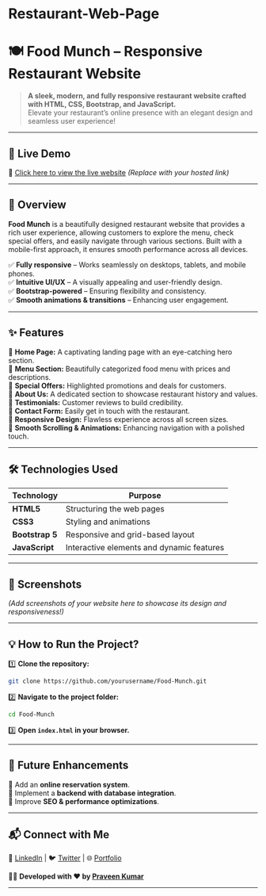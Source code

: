# Restaurant-Web-Page

# 🍽️ **Food Munch** – Responsive Restaurant Website  

> **A sleek, modern, and fully responsive restaurant website crafted with HTML, CSS, Bootstrap, and JavaScript.**  
> Elevate your restaurant’s online presence with an elegant design and seamless user experience!  

---

## 🚀 **Live Demo**  
🔗 [Click here to view the live website](#) *(Replace with your hosted link)*  

---

## 🎨 **Overview**  
**Food Munch** is a beautifully designed restaurant website that provides a rich user experience, allowing customers to explore the menu, check special offers, and easily navigate through various sections. Built with a mobile-first approach, it ensures smooth performance across all devices.  

✅ **Fully responsive** – Works seamlessly on desktops, tablets, and mobile phones.  
✅ **Intuitive UI/UX** – A visually appealing and user-friendly design.  
✅ **Bootstrap-powered** – Ensuring flexibility and consistency.  
✅ **Smooth animations & transitions** – Enhancing user engagement.  

---

## ✨ **Features**  

🔹 **Home Page:** A captivating landing page with an eye-catching hero section.  
🔹 **Menu Section:** Beautifully categorized food menu with prices and descriptions.  
🔹 **Special Offers:** Highlighted promotions and deals for customers.  
🔹 **About Us:** A dedicated section to showcase restaurant history and values.  
🔹 **Testimonials:** Customer reviews to build credibility.  
🔹 **Contact Form:** Easily get in touch with the restaurant.  
🔹 **Responsive Design:** Flawless experience across all screen sizes.  
🔹 **Smooth Scrolling & Animations:** Enhancing navigation with a polished touch.  

---

## 🛠️ **Technologies Used**  
| Technology | Purpose |
|------------|---------|
| **HTML5** | Structuring the web pages |
| **CSS3** | Styling and animations |
| **Bootstrap 5** | Responsive and grid-based layout |
| **JavaScript** | Interactive elements and dynamic features |

---

## 📸 **Screenshots**  
*(Add screenshots of your website here to showcase its design and responsiveness!)*  

---

## 💡 **How to Run the Project?**  

1️⃣ **Clone the repository:**  
```bash
git clone https://github.com/yourusername/Food-Munch.git
```
2️⃣ **Navigate to the project folder:**  
```bash
cd Food-Munch
```
3️⃣ **Open `index.html` in your browser.**  

---

## 🎯 **Future Enhancements**  
🔸 Add an **online reservation system**.  
🔸 Implement a **backend with database integration**.  
🔸 Improve **SEO & performance optimizations**.  

---

## 📬 **Connect with Me**  
💼 [LinkedIn](#) | 🐦 [Twitter](#) | 🌐 [Portfolio](#)  

👨‍💻 **Developed with ❤️ by [Praveen Kumar](#)**  

---
